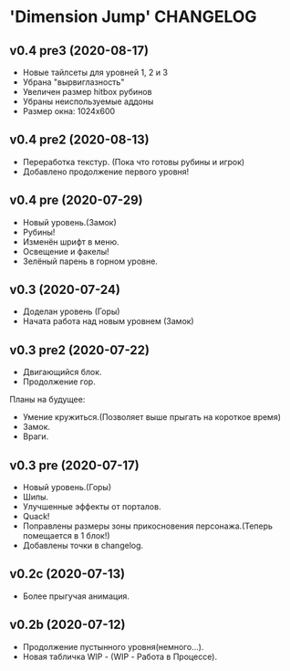 # 'Dimension Jump' CHANGELOG 

## v0.4 pre3 (2020-08-17)
* Новые тайлсеты для уровней 1, 2 и 3
* Убрана "вырвиглазность"
* Увеличен размер hitbox рубинов
* Убраны неиспользуемые аддоны
* Размер окна: 1024x600

## v0.4 pre2 (2020-08-13)
* Переработка текстур. (Пока что готовы рубины и игрок)
* Добавлено продолжение первого уровня!

## v0.4 pre (2020-07-29)
* Новый уровень.(Замок)
* Рубины!
* Изменён шрифт в меню.
* Освещение и факелы!
* Зелёный парень в горном уровне.

## v0.3 (2020-07-24)
* Доделан уровень (Горы)
* Начата работа над новым уровнем (Замок)

## v0.3 pre2 (2020-07-22)
* Двигающийся блок.
* Продолжение гор.

Планы на будущее:
* Умение кружиться.(Позволяет выше прыгать на короткое время)
* Замок.
* Враги.

## v0.3 pre (2020-07-17)
* Новый уровень.(Горы)
* Шипы.
* Улучшенные эффекты от порталов.
* Quack!
* Поправлены размеры зоны прикосновения персонажа.(Теперь помещается в 1 блок!)
* Добавлены точки в changelog.

## v0.2c (2020-07-13)
* Более прыгучая анимация.

## v0.2b (2020-07-12)
* Продолжение пустынного уровня(немного...).
* Новая табличка WIP - (WIP - Работа в Процессе).
